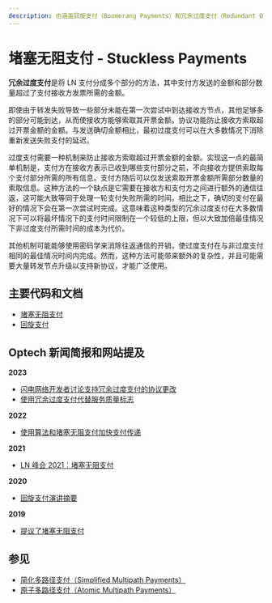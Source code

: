 ```yaml
---
description: 也涵盖回旋支付（Boomerang Payments）和冗余过度支付（Redundant Overpayments）
---
```


# 堵塞无阻支付 - Stuckless Payments

**冗余过度支付**是将 LN 支付分成多个部分的方法，其中支付方发送的金额和部分数量超过了支付接收方发票所需的金额。

即使由于转发失败导致一些部分未能在第一次尝试中到达接收方节点，其他足够多的部分可能到达，从而使接收方能够索取其开票金额。协议功能防止接收方索取超过开票金额的金额。与发送确切金额相比，最初过度支付可以在大多数情况下消除重新发送失败支付的延迟。

过度支付需要一种机制来防止接收方索取超过开票金额的金额。实现这一点的最简单机制是，支付方在接收方表示已收到哪些支付部分之前，不向接收方提供索取每个支付部分所需的所有信息。支付方随后可以仅发送索取开票金额所需部分数量的索取信息。这种方法的一个缺点是它需要在接收方和支付方之间进行额外的通信往返，这可能大致等同于处理一轮支付失败所需的时间。相比之下，确切的支付在最好的情况下会在第一次尝试时完成。这意味着这种类型的冗余过度支付在大多数情况下可以将最坏情况下的支付时间限制在一个较低的上限，但以大致加倍最佳情况下非过度支付所需时间的成本为代价。

其他机制可能能够使用密码学来消除往返通信的开销，使过度支付在与非过度支付相同的最佳情况时间内完成。然而，这种方法可能带来额外的复杂性，并且可能需要大量转发节点升级以支持新协议，才能广泛使用。

## 主要代码和文档

* [堵塞无阻支付](https://lists.linuxfoundation.org/pipermail/lightning-dev/2019-June/002029.html)
* [回旋支付](https://arxiv.org/pdf/1910.01834.pdf)

## Optech 新闻简报和网站提及

**2023**

* [闪电网络开发者讨论支持冗余过度支付的协议更改](https://bitcoinops.org/en/newsletters/2023/07/26/#ptlcs-and-redundant-overpayment)
* [使用冗余过度支付代替服务质量标志](https://bitcoinops.org/en/newsletters/2023/02/22/#ln-quality-of-service-flag)

**2022**

* [使用算法和堵塞无阻支付加快支付传递](https://bitcoinops.org/en/newsletters/2022/03/23/#payment-delivery-algorithm-update)

**2021**

* [LN 峰会 2021：堵塞无阻支付](https://bitcoinops.org/en/newsletters/2021/11/10/#ln-summit-2021-notes)

**2020**

* [回旋支付演讲摘要](https://bitcoinops.org/en/newsletters/2020/02/26/#boomerang-redundancy-improves-latency-and-throughput-in-payment-channel-networks)

**2019**

* [提议了堵塞无阻支付](https://bitcoinops.org/en/newsletters/2019/07/03/#stuckless-payments)

## 参见

* [简化多路径支付（Simplified Multipath Payments）](https://bitcoinops.org/en/topics/multipath-payments/)
* [原子多路径支付（Atomic Multipath Payments）](https://bitcoinops.org/en/topics/atomic-multipath/)
